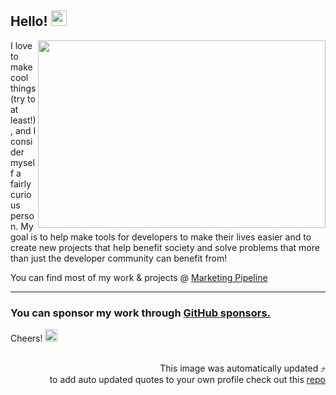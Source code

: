 



## Hello! <img src="https://github.com/MarketingPip/MarketingPip/assets/86180097/5f77ccca-7770-42b8-8e02-23136ead1b3b" width="25px">




 
  <img align="right" width="460" height="300" src="https://imageplaceholder.github.io/quotes/famous-quotes.png">

  


I love to make cool things (try to at least!), and I consider myself a fairly curious person. 
My goal is to help make tools for developers to make their lives easier and to create new projects that help benefit society and solve problems that more than just the developer community can benefit from!



You can find most of my work & projects @ [Marketing Pipeline](https://github.com/MarketingPipeline/)


---
### You can sponsor my work through [GitHub sponsors.](https://github.com/sponsors/MarketingPipeline)


Cheers!   <img width="20" height="20" src="https://static.wikia.nocookie.net/southpark/images/c/ca/PhillipPip.png/revision/latest/scale-to-width-down/350?cb=20171020035739">


<div align="right">
  <br>This image was automatically updated ⤴️<br> 
  to add auto updated quotes to your own profile check out this <a href="https://github.com/MarketingPipeline/Quote-Placeholders">repo</a>
</div>


<!--------Hidden-----
<div align="center">
<img width="460" height="300" src="https://capsule-render.vercel.app/api?type=waving&color=03a9f4&height=300&section=header&text=Thank%20You&fontSize=90&fontColor=ffffff&animation=fadeIn&fontAlignY=38&desc=For Visiting My Github Profile - MarkertingPip&descAlignY=51&descAlign=50" />

## Hello! 🤙 - old hello wave
 </div>


